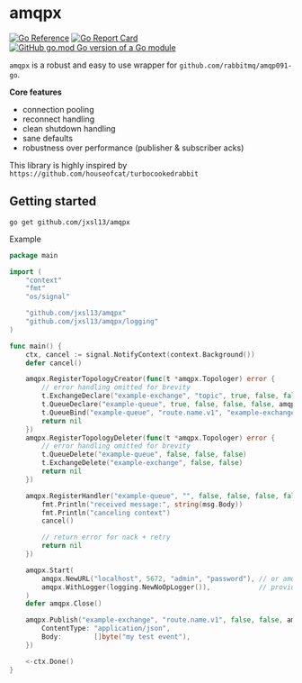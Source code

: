# amqpx

[![Go Reference](https://pkg.go.dev/badge/github.com/jxsl13/amqpx.svg)](https://pkg.go.dev/github.com/jxsl13/amqpx)
[![Go Report Card](https://goreportcard.com/badge/github.com/jxsl13/amqpx)](https://goreportcard.com/report/github.com/jxsl13/amqpx)
[![GitHub go.mod Go version of a Go module](https://img.shields.io/github/go-mod/go-version/gomods/athens.svg)](https://github.com/gomods/athens)


`amqpx` is a robust and easy to use wrapper for `github.com/rabbitmq/amqp091-go`.

**Core features**
- connection pooling
- reconnect handling
- clean shutdown handling
- sane defaults
- robustness over performance (publisher & subscriber acks)

This library is highly inspired by `https://github.com/houseofcat/turbocookedrabbit`

## Getting started

```shell
go get github.com/jxsl13/amqpx
```

Example
```go
package main

import (
	"context"
	"fmt"
	"os/signal"

	"github.com/jxsl13/amqpx"
	"github.com/jxsl13/amqpx/logging"
)

func main() {
	ctx, cancel := signal.NotifyContext(context.Background())
	defer cancel()

	amqpx.RegisterTopologyCreator(func(t *amqpx.Topologer) error {
		// error handling omitted for brevity
		t.ExchangeDeclare("example-exchange", "topic", true, false, false, false, nil)
		t.QueueDeclare("example-queue", true, false, false, false, amqpx.QuorumQueue)
		t.QueueBind("example-queue", "route.name.v1", "example-exchange", false, nil)
		return nil
	})
	amqpx.RegisterTopologyDeleter(func(t *amqpx.Topologer) error {
		// error handling omitted for brevity
		t.QueueDelete("example-queue", false, false, false)
		t.ExchangeDelete("example-exchange", false, false)
		return nil
	})

	amqpx.RegisterHandler("example-queue", "", false, false, false, false, nil, func(msg amqpx.Delivery) error {
		fmt.Println("received message:", string(msg.Body))
		fmt.Println("canceling context")
		cancel()

		// return error for nack + retry
		return nil
	})

	amqpx.Start(
		amqpx.NewURL("localhost", 5672, "admin", "password"), // or amqp://username@password:localhost:5672
		amqpx.WithLogger(logging.NewNoOpLogger()),            // provide a logger that implements the logging.Logger interface (logrus adapter is provided)
	)
	defer amqpx.Close()

	amqpx.Publish("example-exchange", "route.name.v1", false, false, amqpx.Publishing{
		ContentType: "application/json",
		Body:        []byte("my test event"),
	})

	<-ctx.Done()
}

```